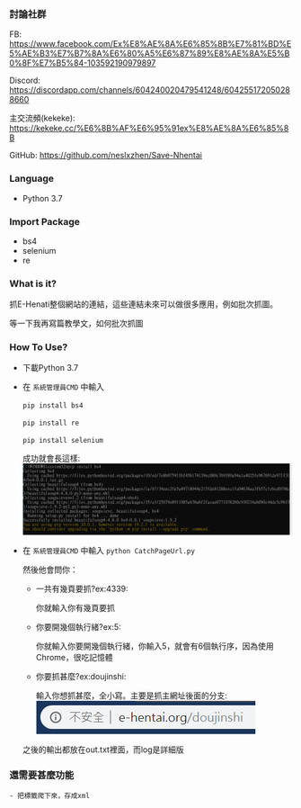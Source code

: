 ### 討論社群
FB:
https://www.facebook.com/Ex%E8%AE%8A%E6%85%8B%E7%81%BD%E5%AE%B3%E7%B7%8A%E6%80%A5%E6%87%89%E8%AE%8A%E5%B0%8F%E7%B5%84-103592190979897

Discord:
https://discordapp.com/channels/604240020479541248/604255172050288660

主交流頻(kekeke):
https://kekeke.cc/%E6%8B%AF%E6%95%91ex%E8%AE%8A%E6%85%8B

GitHub:
https://github.com/neslxzhen/Save-Nhentai

### Language
 - Python 3.7

### Import Package
 - bs4
 - selenium
 - re

### What is it?
抓E-Henati整個網站的連結，這些連結未來可以做很多應用，例如批次抓圖。

等一下我再寫篇教學文，如何批次抓圖

### How To Use?
 - 下載Python 3.7
 - 在 `系統管理員CMD` 中輸入

    `pip install bs4`

    `pip install re`

    `pip install selenium`

    成功就會長這樣:
    ![Alt text](/doc/1.PNG)
-  在 `系統管理員CMD` 中輸入
    `python CatchPageUrl.py`

    然後他會問你：

    - 一共有幾頁要抓?ex:4339:
        
        你就輸入你有幾頁要抓

    - 你要開幾個執行緒?ex:5:
        
        你就輸入你要開幾個執行緒，你輸入5，就會有6個執行序，因為使用Chrome，很吃記憶體

    - 你要抓甚麼?ex:doujinshi:
        
        輸入你想抓甚麼，全小寫。主要是抓主網址後面的分支:
        ![Alt text](/doc/2.PNG)

    之後的輸出都放在out.txt裡面，而log是詳細版

### 還需要甚麼功能
    - 把標籤爬下來，存成xml

      